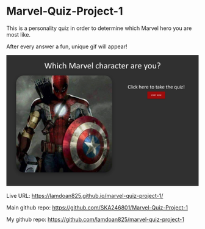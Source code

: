 # Marvel-Quiz-Project-1

This is a personality quiz in order to determine which Marvel hero you are most like.

After every answer a fun, unique gif will appear!

![Marvel Quiz](./assets/css/screenshot.png)

Live URL:
https://lamdoan825.github.io/marvel-quiz-project-1/

Main github repo:
https://github.com/SKA246801/Marvel-Quiz-Project-1

My github repo:
https://github.com/lamdoan825/marvel-quiz-project-1
